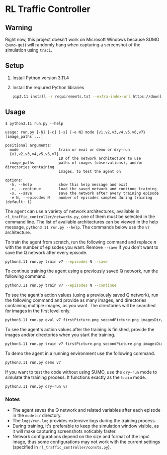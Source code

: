 # RL Traffic Controller

## Warning

Right now, this project doesn't work on Microsoft Windows because SUMO (`sumo-gui`) will randomly hang when
capturing a screenshot of the simulation using `traci`.

## Setup

1. Install Python version 3.11.4
2. Install the reqiured Python libraries

   ```bash
   pip3.11 install -r requirements.txt --extra-index-url https://download.pytorch.org/whl/cpu
   ```

## Usage

```text
$ python3.11 run.py --help

usage: run.py [-h] [-c] [-s] [-e N] mode {v1,v2,v3,v4,v5,v6,v7} [image_paths ...]

positional arguments:
  mode                  train or eval or demo or dry-run
  {v1,v2,v3,v4,v5,v6,v7}
                        ID of the network architecture to use
  image_paths           paths of images (observations), and/or directories containing
                        images, to test the agent on

options:
  -h, --help            show this help message and exit
  -c, --continue        load the saved network and continue training
  -s, --save            save the network after every training episode
  -e N, --episodes N    number of episodes sampled during training (default: 1)
```

The agent can use a variety of network architectures, available in `rl_traffic_controller/networks.py`, one of them must be selected in the command line. The list of available architectures can be viewed in the help message, `python3.11 run.py --help`. The commands below use the `v7` architecture.

To train the agent from scratch, run the following command and replace `N` with the number of episodes you want. Remove `--save` if you don't want to save the Q network after every episode.

```bash
python3.11 run.py train v7 --episodes N --save
```

To continue training the agent using a previously saved Q network, run the following command.

```bash
python3.11 run.py train v7 --episodes N --continue
```

To see the agent's action values (using a previously saved Q network), run the following command and provide as many images, and directories containing multiple images, as you want. The directories will be searched for images in the first level only.

```bash
python3.11 run.py eval v7 firstPicture.png secondPicture.png imagesDir/ ...
```

To see the agent's action values after the training is finished, provide the images and/or directories when you start the training.

```bash
python3.11 run.py train v7 firstPicture.png secondPicture.png imagesDir/ ... --episodes N
```

To demo the agent in a running environment use the following command.

```bash
python3.11 run.py demo v7
```

If you want to test the code without using SUMO, use the `dry-run` mode to simulate the training process. It functions exactly as the `train` mode.

```bash
python3.11 run.py dry-run v7
```

### Notes

- The agent saves the Q network and related variables after each episode in the `models/` directory.
- The `logs/run.log` provides extensive logs during the training process.
- During training, it's preferable to keep the simulation window visible, as it will make capturing screenshots noticably faster.
- Network configurations depend on the size and format of the input image, thus some configurations may not work with the current settings (specified in `rl_traffic_controller/consts.py`).

